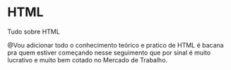 # HTML
Tudo sobre HTML

@Vou adicionar todo o conhecimento teórico e pratico de HTML é bacana pra quem estiver começando nesse seguimento que por sinal é muito lucrativo e muito bem cotado no Mercado de Trabalho.
